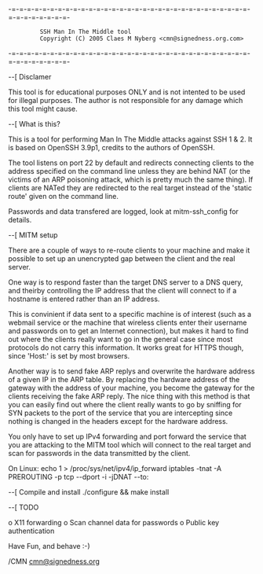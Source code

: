 -=-=-=-=-=-=-=-=-=-=-=-=-=-=-=-=-=-=-=-=-=-=-=-=-=-=-=-=-=-=-=-=-=-=-=-=-=-=-=-
            
             SSH Man In The Middle tool
             Copyright (C) 2005 Claes M Nyberg <cmn@signedness.org.com>

-=-=-=-=-=-=-=-=-=-=-=-=-=-=-=-=-=-=-=-=-=-=-=-=-=-=-=-=-=-=-=-=-=-=-=-=-=-=-=-


--[ Disclamer

  This tool is for educational purposes ONLY and is not intented to be used
  for illegal purposes. The author is not responsible for any damage which
  this tool might cause.


--[ What is this?

  This is a tool for performing Man In The Middle attacks against SSH 1 & 2.
  It is based on OpenSSH 3.9p1, credits to the authors of OpenSSH.

  The tool listens on port 22 by default and redirects connecting clients to 
  the address specified on the command line unless they are behind NAT 
  (or the victims of an ARP poisoning attack, which is pretty much the same thing).
  If clients are NATed they are redirected to the real target instead of
  the 'static route' given on the command line.
  
  Passwords and data transfered are logged, look at mitm-ssh_config
  for details.


--[ MITM setup
  
  There are a couple of ways to re-route clients to your machine and make it 
  possible to set up an unencrypted gap between the client and the real server. 
  
  One way is to respond faster than the target DNS server to a DNS query, 
  and theirby controlling the IP address that the client will connect to 
  if a hostname is entered rather than an IP address. 
  
  This is convinient if data sent to a specific machine is of interest (such 
  as a webmail service or the machine that wireless clients enter their 
  username and passwords on to get an Internet connection), but makes it hard 
  to find out where the clients really want to go in the general case since most 
  protocols do not carry this information. It works great for HTTPS though, 
  since 'Host:' is set by most browsers.

  Another way is to send fake ARP replys and overwrite the hardware address
  of a given IP in the ARP table. By replacing the hardware address of the
  gateway with the address of your machine, you become the gateway for the
  clients receiving the fake ARP reply. 
  The nice thing with this method is that you can easily find out where
  the client really wants to go by sniffing for SYN packets to the port
  of the service that you are intercepting since nothing is changed in
  the headers except for the hardware address.

  You only have to set up IPv4 forwarding and port forward the service 
  that you are attacking to the MITM tool which will connect to the real 
  target and scan for passwords in the data transmitted by the client.
  
  On Linux:
  echo 1 > /proc/sys/net/ipv4/ip_forward
  iptables -tnat -A PREROUTING -p tcp --dport<port> -i<iface> -jDNAT --to<host>:<port>


--[ Compile and install
  ./configure && make install


--[ TODO

  o X11 forwarding
  o Scan channel data for passwords
  o Public key authentication


Have Fun, and behave :-)

/CMN <cmn@signedness.org>

